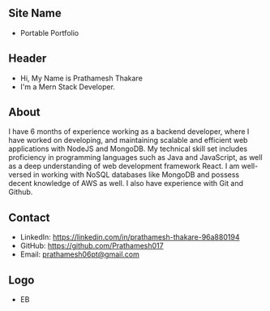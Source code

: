 ## Site Name
- Portable Portfolio

## Header
- Hi, My Name is Prathamesh Thakare
- I'm a Mern Stack Developer.

## About
I have 6 months of experience working as a backend developer, where I have worked  on  developing, and maintaining scalable and efficient web applications with NodeJS and MongoDB. My technical skill set includes proficiency in programming languages such as Java and JavaScript, as well as a deep understanding of web development framework  React. I am well-versed in working with NoSQL databases like MongoDB and  possess decent knowledge of AWS as well. I also have experience with Git and Github.


## Contact

- LinkedIn: https://linkedin.com/in/prathamesh-thakare-96a880194
- GitHub: https://github.com/Prathamesh017
- Email: prathamesh06pt@gmail.com 

## Logo
- EB